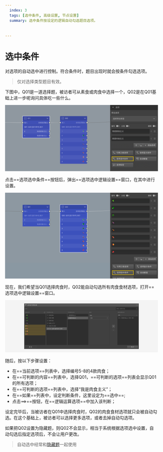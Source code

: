 ```yaml
---
  index: 3
  tags: [选中条件, 高级设置, 节点设置]
  summary: 选中条件按设定的逻辑自动勾选题目选项。


---
```







# 选中条件

对选项的自动选中进行控制。符合条件时，题目出现时就会按条件勾选选项。

> 仅对选择类型题目有效。

下图中，Q01是一道选择题，被访者可从素食或肉食中选择一个，Q02是在Q01基础上进一步呢询问具体吃一些什么。

<img src='../assets/04optionAdvancedSetting/03selectedCondition/node-Q01.png'>

点击==选项选中条件==按钮后，弹出==选项选中逻辑设置==窗口，在其中进行设置。

<img src='../assets/04optionAdvancedSetting/03selectedCondition/node-Q02.png'>

现在，我们希望当Q01选择肉食时，Q02能自动勾选所有肉食食材选项，打开==选项选中逻辑设置==窗口。

<img src='../assets/04optionAdvancedSetting/03selectedCondition/popup.png'>

随后，按以下步骤设置：

+ 在==当前选项==列表中，选择编号5-8的4款肉食；
+ 在==可判断的内容==列表中，选择Q01，==可判断的选项==列表会显示Q01的所有选项；
+ 在==可判断的选项==列表中，选择“我是肉食主义”；
+ 在==如果==列表中，设定判断条件，这里设定为==选中==;
+ 点击==>==按钮，在==逻辑运算选项==中加入该判断；

设定完毕后，当被访者在Q01中选择肉食时，Q02的肉食食材选项就只会被自动勾选。在这个基础上，被访者可以选择更多选项，或者去掉自动勾选项。

如果把Q02设置为隐藏题，则Q02不会显示，相当于系统根据选项选中设置，自动勾选后指定选项后，不会让用户更改。

> 自动选中经常和[隐藏题](../../11nodeSettings/07advancedSetting/01hideQuestion.md)一起使用